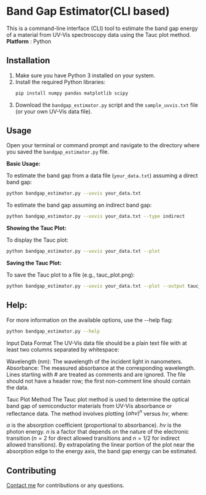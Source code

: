 # Band Gap Estimator(CLI based)

This is a command-line interface (CLI) tool to estimate the band gap energy of a material from UV-Vis spectroscopy data using the Tauc plot method.
**Platform** : Python
## Installation

1.  Make sure you have Python 3 installed on your system.
2.  Install the required Python libraries:
    ```bash
    pip install numpy pandas matplotlib scipy
    ```
3.  Download the `bandgap_estimator.py` script and the `sample_uvvis.txt` file (or your own UV-Vis data file).

## Usage

Open your terminal or command prompt and navigate to the directory where you saved the `bandgap_estimator.py` file.

**Basic Usage:**

To estimate the band gap from a data file (`your_data.txt`) assuming a direct band gap:

```bash
python bandgap_estimator.py --uvvis your_data.txt
```
To estimate the band gap assuming an indirect band gap:

```bash
python bandgap_estimator.py --uvvis your_data.txt --type indirect
```
**Showing the Tauc Plot:**

To display the Tauc plot:

```bash
python bandgap_estimator.py --uvvis your_data.txt --plot

```
**Saving the Tauc Plot:**

To save the Tauc plot to a file (e.g., tauc_plot.png):

```bash
python bandgap_estimator.py --uvvis your_data.txt --plot --output tauc_plot.png
```
## Help:

For more information on the available options, use the --help flag:

```bash
python bandgap_estimator.py --help
```
Input Data Format
The UV-Vis data file should be a plain text file with at least two columns separated by whitespace:

Wavelength (nm): The wavelength of the incident light in nanometers.
Absorbance: The measured absorbance at the corresponding wavelength.
Lines starting with # are treated as comments and are ignored. The file should not have a header row; the first non-comment line should contain the data.

Tauc Plot Method
The Tauc plot method is used to determine the optical band gap of semiconductor materials from UV-Vis absorbance or reflectance data. The method involves plotting $(αhν)^n$ versus $hν$, where:

$α$ is the absorption coefficient (proportional to absorbance).
$hν$ is the photon energy.
$n$ is a factor that depends on the nature of the electronic transition ($n=2$ for direct allowed transitions and $n=1/2$ for indirect allowed transitions).
By extrapolating the linear portion of the plot near the absorption edge to the energy axis, the band gap energy can be estimated.

## Contributing
[Contact me](ray94msm@gmail.com) for contributions or any questions.
